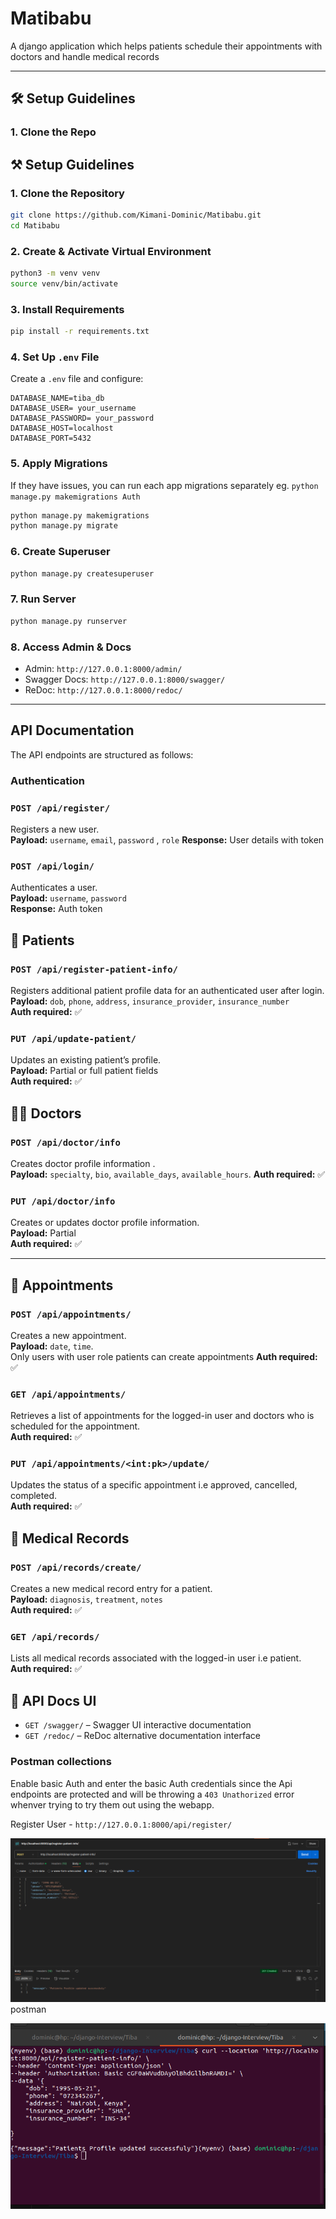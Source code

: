 # Matibabu
A django application which helps patients schedule their appointments with doctors and  handle medical records


---

## 🛠️  Setup Guidelines

### 1. Clone the Repo

## ⚒️ Setup Guidelines

### 1. Clone the Repository
```bash
git clone https://github.com/Kimani-Dominic/Matibabu.git
cd Matibabu
```

### 2. Create & Activate Virtual Environment
```bash
python3 -m venv venv
source venv/bin/activate
```

### 3. Install Requirements
```bash
pip install -r requirements.txt
```

### 4. Set Up `.env` File
Create a `.env` file and configure:
```
DATABASE_NAME=tiba_db
DATABASE_USER= your_username  
DATABASE_PASSWORD= your_password
DATABASE_HOST=localhost
DATABASE_PORT=5432
```

### 5. Apply Migrations 
If they have issues, you can run each app migrations separately 
eg.
```python manage.py makemigrations Auth ```

```bash
python manage.py makemigrations
python manage.py migrate
```

### 6. Create Superuser
```bash
python manage.py createsuperuser
```
### 7. Run Server
```bash
python manage.py runserver
```

### 8. Access Admin & Docs
- Admin: `http://127.0.0.1:8000/admin/`
- Swagger Docs: `http://127.0.0.1:8000/swagger/`
- ReDoc: `http://127.0.0.1:8000/redoc/`


---

## API Documentation

The API endpoints are structured as follows:

### Authentication

### `POST /api/register/`  
Registers a new user.  
**Payload:** `username`, `email`, `password` , `role`
**Response:** User details with token  

### `POST /api/login/`  
Authenticates a user.  
**Payload:** `username`, `password`  
**Response:** Auth token

## 👥 Patients
### `POST /api/register-patient-info/`  
Registers additional patient profile data for an authenticated user after login.  
**Payload:** `dob`, `phone`, `address`, `insurance_provider`, `insurance_number`  
**Auth required:** ✅

### `PUT /api/update-patient/`  
Updates an existing patient’s profile.  
**Payload:** Partial or full patient fields  
**Auth required:** ✅


## 🧑‍⚕️ Doctors

### `POST /api/doctor/info`  
Creates doctor profile information .  
**Payload:**  `specialty`, `bio`, `available_days`, `available_hours`.
**Auth required:** ✅

### `PUT /api/doctor/info`  
Creates or updates doctor profile information.  
**Payload:** Partial  
**Auth required:** ✅

---

## 📅 Appointments

### `POST /api/appointments/`  
Creates a new appointment.  
**Payload:**  `date`, `time`.  
Only users with user role patients can create appointments
**Auth required:** ✅ 


### `GET /api/appointments/`  
Retrieves a list of appointments for the logged-in user and doctors who is scheduled for the appointment.  
**Auth required:** ✅

### `PUT /api/appointments/<int:pk>/update/`  
Updates the status of a specific appointment i.e approved, cancelled, completed.  
**Auth required:** ✅


## 📁 Medical Records

### `POST /api/records/create/`  
Creates a new medical record entry for a patient.  
**Payload:**  `diagnosis`, `treatment`, `notes`  
**Auth required:** ✅

### `GET /api/records/`  
Lists all medical records associated with the logged-in user i.e patient.  
**Auth required:** ✅


## 📄 API Docs UI

- `GET /swagger/` – Swagger UI interactive documentation  
- `GET /redoc/` – ReDoc alternative documentation interface  


### Postman collections
Enable basic Auth and enter the basic Auth credentials since the Api endpoints are protected and will be throwing a `403 Unathorized` error whenver trying to try them out using the webapp.

Register  User - `http://127.0.0.1:8000/api/register/`

![A screenshot of registering patient details from postman](/images/image.png)
postman

![Curl posst](/images/image2.png)


